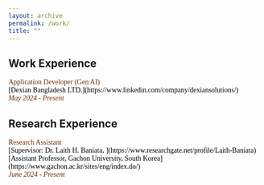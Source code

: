 ```yaml
---
layout: archive
permalink: /work/
title: ""
---
```


## Work Experience
<!-- Senior Lecturer -->
<span style="font-family:Trebuchet MS; color:black;">
<span style="color:#6E2C00">Application Developer (Gen AI)</span><br/>
[Dexian Bangladesh LTD.](https://www.linkedin.com/company/dexiansolutions/)<br/>
<span style="color:#6E2C00"><em>May 2024 - Present</em></span>
</span> 

## Research Experience 
<span style="font-family:Trebuchet MS; color:black;">
<span style="color:#6E2C00">Research Assistant</span><br/>
[Supervisor: Dr. Laith H. Baniata, ](https://www.researchgate.net/profile/Laith-Baniata)<br/>
[Assistant Professor, Gachon University, South Korea](https://www.gachon.ac.kr/sites/eng/index.do/)<br/>
<span style="color:#6E2C00"><em>June 2024 - Present</em></span>
</span> 